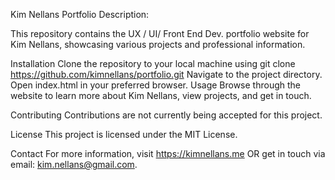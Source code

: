 Kim Nellans Portfolio Description:

This repository contains the UX / UI/ Front End Dev. portfolio website for Kim Nellans, showcasing various projects and professional information.

Installation
Clone the repository to your local machine using git clone https://github.com/kimnellans/portfolio.git
Navigate to the project directory.
Open index.html in your preferred browser.
Usage
Browse through the website to learn more about Kim Nellans, view projects, and get in touch.

Contributing
Contributions are not currently being accepted for this project.

License
This project is licensed under the MIT License.

Contact
For more information, visit https://kimnellans.me OR get in touch via email: kim.nellans@gmail.com.
